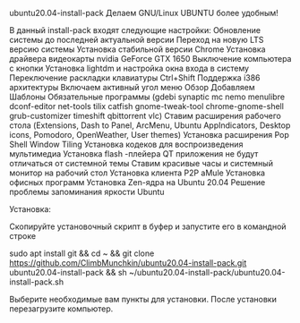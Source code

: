 ubuntu20.04-install-pack
Делаем GNU/Linux UBUNTU более удобным!

В данный install-pack входят следующие настройки:
Обновление системы до последней актуальной версии
Переход на новую LTS версию системы
Установка стабильной версии Chrome
Установка драйвера видеокарты nvidia GeForce GTX 1650
Выключение компьютера с кнопки
Установка lightdm и настройка окна входа в систему
Переключение раскладки клавиатуры Ctrl+Shift
Поддержка i386 архитектуры
Включаем активный угол меню Обзор
Добавляем Шаблоны
Обязательные программы (gdebi synaptic mc nemo menulibre dconf-editor net-tools tilix catfish gnome-tweak-tool chrome-gnome-shell grub-customizer timeshift qbittorrent vlc)
Ставим расширения рабочего стола (Extensions, Dash to Panel, ArcMenu, Ubuntu AppIndicators, Desktop icons, Pomodoro, OpenWeather, User themes)
Установка расширения Pop Shell Window Tiling
Установка кодеков для воспроизведения мультимедиа
Установка flash -плейера
QT приложения не будут отличаться от системной темы
Ставим красивые часы и системный монитор на рабочий стол
Установка клиента P2P aMule
Установка офисных программ
Установка Zen-ядра на Ubuntu 20.04
Решение проблемы запоминания яркости Ubuntu

Установка:

Скопируйте установочный скрипт в буфер и запустите его  в командной строке
 
sudo apt install git && cd ~ &&
git clone https://github.com/ClimbMunchkin/ubuntu20.04-install-pack.git ubuntu20.04-install-pack &&
sh ~/ubuntu20.04-install-pack/ubuntu20.04-install-pack.sh

Выберите необходимые вам пункты для установки. После установки перезагрузите компьютер.

